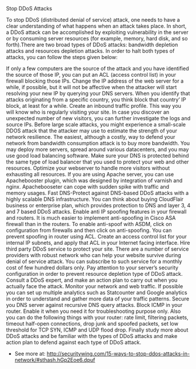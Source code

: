 
Stop DDoS Attacks

To stop DDoS (distributed denial of service) attack, one needs to have a clear understanding of what happens when an attack takes place. In short, a DDoS attack can be accomplished by exploiting vulnerability in the server or by consuming server resources (for example, memory, hard disk, and so forth).There are two broad types of DDoS attacks: bandwidth depletion attacks and resources depletion attacks. In order to halt both types of attacks, you can follow the steps given below:

If only a few computers are the source of the attack and you have identified the source of those IP, you can put an ACL (access control list) in your firewall blocking those IPs. Change the IP address of the web server for a while, if possible, but it will not be affective when the attacker will start resolving your new IP by querying your DNS servers.
When you identify that attacks originating from a specific country, you think block that country’ IP block, at least for a while.
Create an inbound traffic profile. This way you will know who is regularly visiting your site. In case you discover an unexpected number of new visitors, you can further investigate the logs and source IPs. Before large scale attacks, you might experience a small-scale DDOS attack that the attacker may use to estimate the strength of your network resilience.
The easiest, although a costly, way to defend your network from bandwidth consumption attack is to buy more bandwidth.
You may deploy more servers, spread around various datacenters, and you may use good load balancing software.
Make sure your DNS is protected behind the same type of load balancer that you used to protect your web and other resources.
Optimize your webserver to handle more visitors without exhausting all resources. If you are using Apache server, you can use Apachebooster plugin, which was designed by integration of varnish and nginx. Apachebooseter can cope with sudden spike with traffic and memory usages.
Fast DNS-Protect against DNS-based DDoS attacks with a highly scalable DNS infrastructure. You can think about buying CloudFlair business or enterprise plan, which provides protection to DNS and layer 3, 4 and 7 based DDoS attacks.
Enable anti IP spoofing features in your firewall and routers. It is much easier to implement anti-spoofing in Cisco ASA firewall than in the routers. To enable anti-spoof with ASDM, click on configuration from firewalls and then click on anti-spoofing. You can prevent spoofing in router using ACL. Create an access control list for your internal IP subnets, and apply that ACL in your Internet facing interface.
Hire third party DDoS service to protect your site. There are a number of service providers with robust network who can help your website survive during denial of service attack. You can subscribe to such service for a monthly cost of few hundred dollars only.
Pay attention to your server’s security configuration in order to prevent resource depletion type of DDoS attack.
Consult a DDoS expert, and make an action plan to carry out when you actually face the attack.
Monitor your network and web traffic. If possible you can set up multiple analytics such as Statcounter and Google analytics in order to understand and gather more data of your traffic patterns.
Secure you DNS server against recursive DNS query attacks.
Block ICMP in your router. Enable it when you need it for troubleshooting purpose only. Also you can do the following things with your router: rate limit, filtering packets, timeout half-open connections, drop junk and spoofed packets, set low threshold for TCP SYN, ICMP and UDP flood drop.
Finally study more about DDoS attacks and be familiar with the types of DDoS attacks and make action plan to defend against each type of DDoS attack.

- See more at: http://securitywing.com/15-ways-to-stop-ddos-attacks-in-network/#sthash.hGp2Eoe6.dpuf

